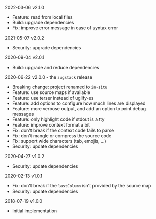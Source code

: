 2022-03-06 v2.1.0

- Feature: read from local files
- Build: upgrade dependencies
- Fix: improve error message in case of syntax error

2021-05-07 v2.0.2

- Security: upgrade dependencies

2020-09-04 v2.0.1

- Build: upgrade and reduce dependencies

2020-06-22 v2.0.0 - the `zugstack` release

- Breaking change: project renamed to `in-situ`
- Feature: use source maps if available
- Feature: use terser instead of uglify-es
- Feature: add options to configure how much lines are displayed
- Feature: more verbose output, and add an option to print debug messages
- Feature: only highlight code if stdout is a tty
- Feature: improve context format a bit
- Fix: don't break if the context code fails to parse
- Fix: don't mangle or compress the source code
- Fix: support wide characters (tab, emojis, ...)
- Security: update dependencies

2020-04-27 v1.0.2

- Security: update dependencies

2020-02-13 v1.0.1

- Fix: don't break if the `lastColumn` isn't provided by the source map
- Security: update dependencies

2018-07-19 v1.0.0

- Initial implementation
